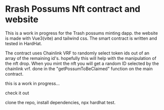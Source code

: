 # Rrash Possums Nft contract and website

This is a work in progress for the Trash possums minting dapp.
the website is made with Vue3(vite) and tailwind css.
The smart contract is written and tested in HardHat.

The contract uses Chainlink VRF to randomly select token ids out of an array of the remaining id's.  hopefully this will help with the manipulation of the nft drop.  When you mint the nft you will get a random ID selected by the chainlink vrf.  done in the "getPossumToBeClaimed" function on the main contract.

this is a work in progress...


check it out 

clone the repo,
install dependencies,
npx hardhat test.

